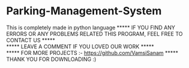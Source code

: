# Parking-Management-System
This is completely made in python language
***** IF YOU FIND ANY ERRORS OR ANY PROBLEMS RELATED THIS PROGRAM, FEEL FREE TO CONTACT US *****     
***** LEAVE A COMMENT IF YOU LOVED OUR WORK *****   
***** FOR MORE PROJECTS :- https://github.com/VamsiSanam *****     
THANK YOU FOR DOWNLOADING :) 
